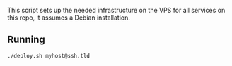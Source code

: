 This script sets up the needed infrastructure on the VPS for all services on this repo, it assumes a Debian installation.

## Running
```sh
./deploy.sh myhost@ssh.tld
```
